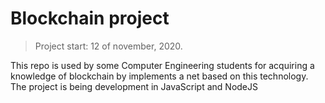 # Blockchain project
> Project start: 12 of november, 2020.

This repo is used by some Computer Engineering students for acquiring a knowledge of blockchain by implements a net based on this technology. The project is being development in JavaScript and NodeJS
